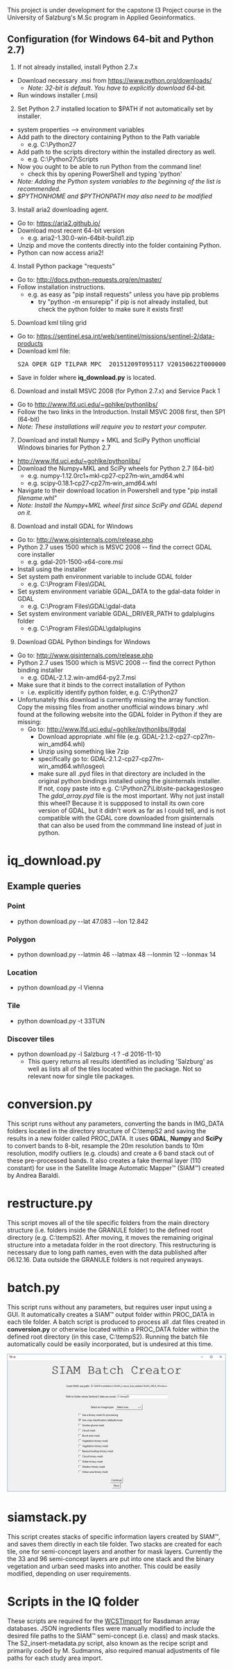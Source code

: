 This project is under development for the capstone I3 Project course in
the University of Salzburg's M.Sc program in Applied Geoinformatics.  

## Configuration (for Windows 64-bit and Python 2.7)
1. If not already installed, install Python 2.7.x
 * Download necessary .msi from https://www.python.org/downloads/
     * _Note: 32-bit is default. You have to explicitly download 64-bit._
 * Run windows installer (.msi)
2. Set Python 2.7 installed location to $PATH if not automatically set by installer.
 * system properties --> environment variables
 * Add path to the directory containing Python to the Path variable
    * e.g. C:\Python27
 * Add path to the scripts directory within the installed directory as well.
    * e.g. C:\Python27\Scripts
 * Now you ought to be able to run Python from the command line!
    * check this by opening PowerShell and typing 'python'
 * _Note: Adding the Python system variables to the beginning of the list is recommended._
 * _$PYTHONHOME and $PYTHONPATH may also need to be modified_
3. Install aria2 downloading agent.
 * Go to: https://aria2.github.io/
 * Download most recent 64-bit version
    * e.g. aria2-1.30.0-win-64bit-build1.zip
 * Unzip and move the contents directly into the folder containing Python.
 * Python can now access aria2!
4. Install Python package "requests"
 * Go to: http://docs.python-requests.org/en/master/
 * Follow installation instructions.
    * e.g. as easy as "pip install requests" unless you have pip problems
        * try "python -m ensurepip" if pip is not already installed, but check the python folder to make sure it exists first!
5. Download kml tiling grid
 * Go to: https://sentinel.esa.int/web/sentinel/missions/sentinel-2/data-products
 * Download kml file: <pre>S2A_OPER_GIP_TILPAR_MPC__20151209T095117_V20150622T000000_21000101T000000_B00.kml</pre>
 * Save in folder where __iq_download.py__ is located.
6. Download and install MSVC 2008 (for Python 2.7.x) and Service Pack 1
 * Go to http://www.lfd.uci.edu/~gohlke/pythonlibs/
 * Follow the two links in the Introduction. Install MSVC 2008 first, then SP1 (64-bit)
 * _Note: These installations will require you to restart your computer._
7. Download and install Numpy + MKL and SciPy Python unofficial Windows binaries for Python 2.7
 * http://www.lfd.uci.edu/~gohlke/pythonlibs/
 * Download the Numpy+MKL and SciPy wheels for Python 2.7 (64-bit)
    * e.g. numpy‑1.12.0rc1+mkl‑cp27‑cp27m‑win_amd64.whl
    * e.g. scipy‑0.18.1‑cp27‑cp27m‑win_amd64.whl
 * Navigate to their download location in Powershell and type "pip install _filename_.whl"
 * _Note: Install the Numpy+MKL wheel first since SciPy and GDAL depend on it._
8. Download and install GDAL for Windows
 * Go to: http://www.gisinternals.com/release.php
 * Python 2.7 uses 1500 which is MSVC 2008 -- find the correct GDAL core installer
    * e.g. gdal-201-1500-x64-core.msi
 * Install using the installer
 * Set system path environment variable to include GDAL folder
    * e.g. C:\Program Files\GDAL
 * Set system environment variable GDAL_DATA to the gdal-data folder in GDAL
    * e.g. C:\Program Files\GDAL\gdal-data
 * Set system environment variable GDAL_DRIVER_PATH to gdalplugins folder
    * e.g. C:\Program Files\GDAL\gdalplugins
9. Download GDAL Python bindings for Windows
 * Go to: http://www.gisinternals.com/release.php
 * Python 2.7 uses 1500 which is MSVC 2008 -- find the correct Python binding installer
    * e.g. GDAL-2.1.2.win-amd64-py2.7.msi
 * Make sure that it binds to the correct installation of Python
    * i.e. explicitly identify python folder, e.g. C:\Python27
 * Unfortunately this download is currently missing the array function. Copy the
   missing files from another unofficial windows binary .whl found at the following
   website into the GDAL folder in Python if they are missing:
    * Go to: http://www.lfd.uci.edu/~gohlke/pythonlibs/#gdal
        - Download appropriate .whl file (e.g. GDAL-2.1.2-cp27-cp27m-win_amd64.whl)
        - Unzip using something like 7zip
        - specifically go to: GDAL-2.1.2-cp27-cp27m-win_amd64.whl\osgeo\
        - make sure all .pyd files in that directory are included in the
          original python bindings installed using the gisinternals installer.
          If not, copy paste into e.g. C:\Python27\Lib\site-packages\osgeo
          The _gdal_array.pyd_ file is the most important.
          Why not just install this wheel? Because it is suppposed to install
          its own core version of GDAL, but it didn't work as far as I could tell,
          and is not compatible with the GDAL core downloaded from gisinternals
          that can also be used from the commmand line instead of just in python.

# iq_download.py
## Example queries
### Point
* python download.py --lat 47.083 --lon 12.842

### Polygon
* python download.py --latmin 46 --latmax 48 --lonmin 12 --lonmax 14

### Location
* python download.py -l Vienna

### Tile
* python download.py -t 33TUN

### Discover tiles
* python download.py -l Salzburg -t ? -d 2016-11-10
   * This query returns all results identified as including 'Salzburg' as well as lists all of the tiles located within the package. Not so relevant now for single tile packages.

# conversion.py
This script runs without any parameters, converting the bands in IMG_DATA folders located in the directory structure of C:\tempS2 and saving the results in a new folder called PROC_DATA. It uses __GDAL__, __Numpy__ and __SciPy__ to convert bands to 8-bit, resample the 20m resolution bands to 10m resolution, modify outliers (e.g. clouds) and create a 6 band stack out of these pre-processed bands. It also creates a fake thermal layer (110 constant) for use in the Satellite Image Automatic Mapper™ (SIAM™) created by Andrea Baraldi.

# restructure.py
This script moves all of the tile specific folders from the main directory structure (i.e. folders inside the GRANULE folder) to the defined root directory (e.g. C:\tempS2). After moving, it moves the remaining original structure into a metadata folder in the root directory. This restructuring is necessary due to long path names, even with the data published after 06.12.16. Data outside the GRANULE folders is not required anyways.

# batch.py
This script runs without any parameters, but requires user input using a GUI. It automatically creates a SIAM™ output folder within PROC_DATA in each tile folder. A batch script is produced to process all .dat files created in __conversion.py__ or otherwise located within a PROC_DATA folder within the defined root directory (in this case, C:\tempS2). Running the batch file automatically could be easily incorporated, but is undesired at this time.

![Batch GUI](/images/batch_tk.jpg?raw=true "Batch GUI")

# siamstack.py
This script creates stacks of specific information layers created by SIAM™, and saves them directly in each tile folder. Two stacks are created for each tile, one for semi-concept layers and another for mask layers. Currently the the 33 and 96 semi-concept layers are put into one stack and the binary vegetation and urban seed masks into another. This could be easily modified, depending on user requirements.

# Scripts in the IQ folder
These scripts are required for the [WCSTImport](http://rasdaman.org/wiki/WCSTImportGuide) for Rasdaman array databases. JSON ingredients files were manually modified to include the desired file paths to the SIAM™ semi-concept (i.e. class) and mask stacks. The S2_insert-metadata.py script, also known as the recipe script and primarily coded by M. Sudmanns, also required manual adjustments of file paths for each study area import.
